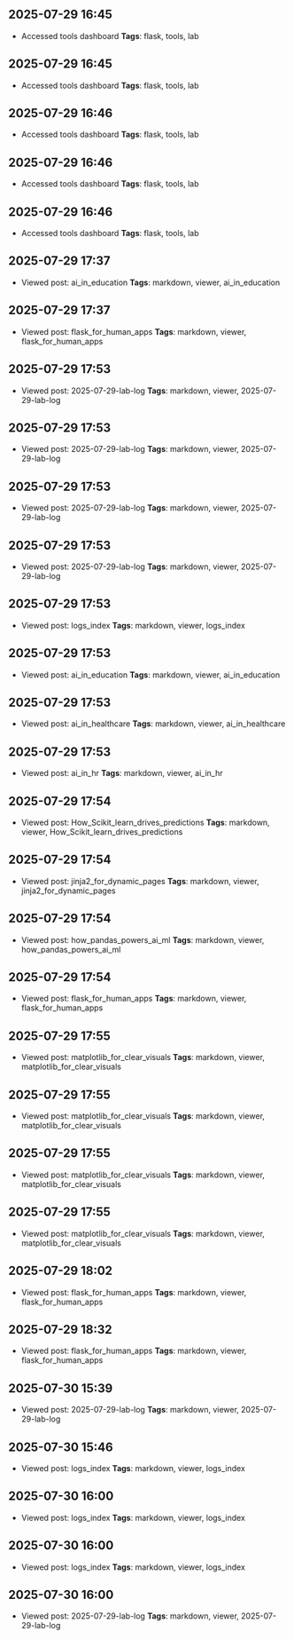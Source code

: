 
## 2025-07-29 16:45
- Accessed tools dashboard
**Tags**: flask, tools, lab

## 2025-07-29 16:45
- Accessed tools dashboard
**Tags**: flask, tools, lab

## 2025-07-29 16:46
- Accessed tools dashboard
**Tags**: flask, tools, lab

## 2025-07-29 16:46
- Accessed tools dashboard
**Tags**: flask, tools, lab

## 2025-07-29 16:46
- Accessed tools dashboard
**Tags**: flask, tools, lab

## 2025-07-29 17:37
- Viewed post: ai_in_education
**Tags**: markdown, viewer, ai_in_education

## 2025-07-29 17:37
- Viewed post: flask_for_human_apps
**Tags**: markdown, viewer, flask_for_human_apps

## 2025-07-29 17:53
- Viewed post: 2025-07-29-lab-log
**Tags**: markdown, viewer, 2025-07-29-lab-log

## 2025-07-29 17:53
- Viewed post: 2025-07-29-lab-log
**Tags**: markdown, viewer, 2025-07-29-lab-log

## 2025-07-29 17:53
- Viewed post: 2025-07-29-lab-log
**Tags**: markdown, viewer, 2025-07-29-lab-log

## 2025-07-29 17:53
- Viewed post: 2025-07-29-lab-log
**Tags**: markdown, viewer, 2025-07-29-lab-log

## 2025-07-29 17:53
- Viewed post: logs_index
**Tags**: markdown, viewer, logs_index

## 2025-07-29 17:53
- Viewed post: ai_in_education
**Tags**: markdown, viewer, ai_in_education

## 2025-07-29 17:53
- Viewed post: ai_in_healthcare
**Tags**: markdown, viewer, ai_in_healthcare

## 2025-07-29 17:53
- Viewed post: ai_in_hr
**Tags**: markdown, viewer, ai_in_hr

## 2025-07-29 17:54
- Viewed post: How_Scikit_learn_drives_predictions
**Tags**: markdown, viewer, How_Scikit_learn_drives_predictions

## 2025-07-29 17:54
- Viewed post: jinja2_for_dynamic_pages
**Tags**: markdown, viewer, jinja2_for_dynamic_pages

## 2025-07-29 17:54
- Viewed post: how_pandas_powers_ai_ml
**Tags**: markdown, viewer, how_pandas_powers_ai_ml

## 2025-07-29 17:54
- Viewed post: flask_for_human_apps
**Tags**: markdown, viewer, flask_for_human_apps

## 2025-07-29 17:55
- Viewed post: matplotlib_for_clear_visuals
**Tags**: markdown, viewer, matplotlib_for_clear_visuals

## 2025-07-29 17:55
- Viewed post: matplotlib_for_clear_visuals
**Tags**: markdown, viewer, matplotlib_for_clear_visuals

## 2025-07-29 17:55
- Viewed post: matplotlib_for_clear_visuals
**Tags**: markdown, viewer, matplotlib_for_clear_visuals

## 2025-07-29 17:55
- Viewed post: matplotlib_for_clear_visuals
**Tags**: markdown, viewer, matplotlib_for_clear_visuals

## 2025-07-29 18:02
- Viewed post: flask_for_human_apps
**Tags**: markdown, viewer, flask_for_human_apps

## 2025-07-29 18:32
- Viewed post: flask_for_human_apps
**Tags**: markdown, viewer, flask_for_human_apps

## 2025-07-30 15:39
- Viewed post: 2025-07-29-lab-log
**Tags**: markdown, viewer, 2025-07-29-lab-log

## 2025-07-30 15:46
- Viewed post: logs_index
**Tags**: markdown, viewer, logs_index

## 2025-07-30 16:00
- Viewed post: logs_index
**Tags**: markdown, viewer, logs_index

## 2025-07-30 16:00
- Viewed post: logs_index
**Tags**: markdown, viewer, logs_index

## 2025-07-30 16:00
- Viewed post: 2025-07-29-lab-log
**Tags**: markdown, viewer, 2025-07-29-lab-log
